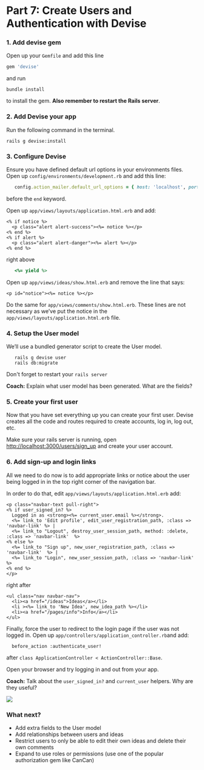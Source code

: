 # Part 7: Create Users and Authentication with Devise

### 1. Add devise gem <a id="1-add-devise-gem"></a>

Open up your `Gemfile` and add this line

```ruby
gem 'devise'
```

and run

```text
bundle install
```

to install the gem. **Also remember to restart the Rails server**.

### 2. Add Devise your app <a id="2-set-up-devise-in-your-app"></a>

Run the following command in the terminal.

```text
rails g devise:install
```

### 3. Configure Devise <a id="3-configure-devise"></a>

Ensure you have defined default url options in your environments files. Open up `config/environments/development.rb` and add this line:

```ruby
   config.action_mailer.default_url_options = { host: 'localhost', port: 3000 }
```

before the `end` keyword.

Open up `app/views/layouts/application.html.erb` and add:

```markup
<% if notice %>
  <p class="alert alert-success"><%= notice %></p>
<% end %>
<% if alert %>
  <p class="alert alert-danger"><%= alert %></p>
<% end %>
```

right above

```ruby
   <%= yield %>
```

Open up `app/views/ideas/show.html.erb` and remove the line that says:

```markup
<p id="notice"><%= notice %></p>
```

Do the same for `app/views/comments/show.html.erb`. These lines are not necessary as we’ve put the notice in the `app/views/layouts/application.html.erb` file.

### 4. Setup the User model <a id="4-setup-the-user-model"></a>

We’ll use a bundled generator script to create the User model.

```text
   rails g devise user
   rails db:migrate
```

Don't forget to restart your `rails server`

**Coach:** Explain what user model has been generated. What are the fields?

### 5. Create your first user <a id="5-create-your-first-user"></a>

Now that you have set everything up you can create your first user. Devise creates all the code and routes required to create accounts, log in, log out, etc.

Make sure your rails server is running, open [http://localhost:3000/users/sign\_up](http://localhost:3000/users/sign_up) and create your user account.

### 6. Add sign-up and login links <a id="6-add-sign-up-and-login-links"></a>

All we need to do now is to add appropriate links or notice about the user being logged in in the top right corner of the navigation bar.

In order to do that, edit `app/views/layouts/application.html.erb` add:

```markup
<p class="navbar-text pull-right">
<% if user_signed_in? %>
  Logged in as <strong><%= current_user.email %></strong>.
  <%= link_to 'Edit profile', edit_user_registration_path, :class => 'navbar-link' %> |
  <%= link_to "Logout", destroy_user_session_path, method: :delete, :class => 'navbar-link'  %>
<% else %>
  <%= link_to "Sign up", new_user_registration_path, :class => 'navbar-link'  %> |
  <%= link_to "Login", new_user_session_path, :class => 'navbar-link'  %>
<% end %>
</p>
```

right after

```markup
<ul class="nav navbar-nav">
  <li><a href="/ideas">Ideas</a></li>  
  <li ><%= link_to 'New Idea', new_idea_path %></li>
  <li><a href="/pages/info">Info</a></li>
</ul>
```

Finally, force the user to redirect to the login page if the user was not logged in. Open up `app/controllers/application_controller.rb`and add:

```text
  before_action :authenticate_user!
```

after `class ApplicationController < ActionController::Base`.

Open your browser and try logging in and out from your app.

**Coach:** Talk about the `user_signed_in?` and `current_user` helpers. Why are they useful?

![](.gitbook/assets/11-devise-login%20%281%29.PNG)

### What next? <a id="what-next"></a>

* Add extra fields to the User model
* Add relationships between users and ideas
* Restrict users to only be able to edit their own ideas and delete their own comments
* Expand to use roles or permissions \(use one of the popular authorization gem like CanCan\)

